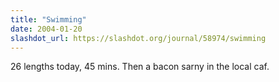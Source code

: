 ```yaml
---
title: "Swimming"
date: 2004-01-20
slashdot_url: https://slashdot.org/journal/58974/swimming
---
```


<p>26 lengths today, 45 mins. Then a bacon sarny in the local caf.</p>

